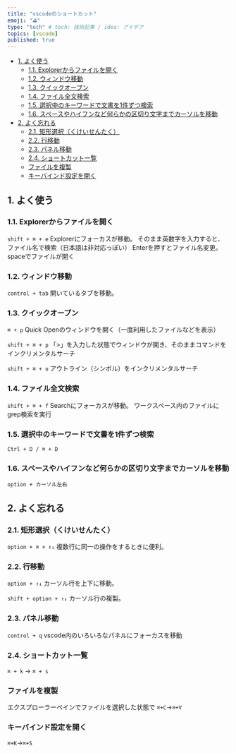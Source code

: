 ```yaml
---
title: "vscodeのショートカット"
emoji: "⛳"
type: "tech" # tech: 技術記事 / idea: アイデア
topics: [vscode]
published: true
---
```


- [1. よく使う](#1.-%E3%82%88%E3%81%8F%E4%BD%BF%E3%81%86)
  - [1.1. Explorerからファイルを開く](#1.1.-explorer%E3%81%8B%E3%82%89%E3%83%95%E3%82%A1%E3%82%A4%E3%83%AB%E3%82%92%E9%96%8B%E3%81%8F)
  - [1.2. ウィンドウ移動](#1.2.-%E3%82%A6%E3%82%A3%E3%83%B3%E3%83%89%E3%82%A6%E7%A7%BB%E5%8B%95)
  - [1.3. クイックオープン](#1.3.-%E3%82%AF%E3%82%A4%E3%83%83%E3%82%AF%E3%82%AA%E3%83%BC%E3%83%97%E3%83%B3)
  - [1.4. ファイル全文検索](#1.4.-%E3%83%95%E3%82%A1%E3%82%A4%E3%83%AB%E5%85%A8%E6%96%87%E6%A4%9C%E7%B4%A2)
  - [1.5. 選択中のキーワードで文書を1件ずつ検索](#1.5.-%E9%81%B8%E6%8A%9E%E4%B8%AD%E3%81%AE%E3%82%AD%E3%83%BC%E3%83%AF%E3%83%BC%E3%83%89%E3%81%A7%E6%96%87%E6%9B%B8%E3%82%921%E4%BB%B6%E3%81%9A%E3%81%A4%E6%A4%9C%E7%B4%A2)
  - [1.6. スペースやハイフンなど何らかの区切り文字までカーソルを移動](#1.6.-%E3%82%B9%E3%83%9A%E3%83%BC%E3%82%B9%E3%82%84%E3%83%8F%E3%82%A4%E3%83%95%E3%83%B3%E3%81%AA%E3%81%A9%E4%BD%95%E3%82%89%E3%81%8B%E3%81%AE%E5%8C%BA%E5%88%87%E3%82%8A%E6%96%87%E5%AD%97%E3%81%BE%E3%81%A7%E3%82%AB%E3%83%BC%E3%82%BD%E3%83%AB%E3%82%92%E7%A7%BB%E5%8B%95)
- [2. よく忘れる](#2.-%E3%82%88%E3%81%8F%E5%BF%98%E3%82%8C%E3%82%8B)
  - [2.1. 矩形選択（くけいせんたく）](#2.1.-%E7%9F%A9%E5%BD%A2%E9%81%B8%E6%8A%9E%EF%BC%88%E3%81%8F%E3%81%91%E3%81%84%E3%81%9B%E3%82%93%E3%81%9F%E3%81%8F%EF%BC%89)
  - [2.2. 行移動](#2.2.-%E8%A1%8C%E7%A7%BB%E5%8B%95)
  - [2.3. パネル移動](#2.3.-%E3%83%91%E3%83%8D%E3%83%AB%E7%A7%BB%E5%8B%95)
  - [2.4. ショートカット一覧](#2.4.-%E3%82%B7%E3%83%A7%E3%83%BC%E3%83%88%E3%82%AB%E3%83%83%E3%83%88%E4%B8%80%E8%A6%A7)
  - [ファイルを複製](#%E3%83%95%E3%82%A1%E3%82%A4%E3%83%AB%E3%82%92%E8%A4%87%E8%A3%BD)
  - [キーバインド設定を開く](#%E3%82%AD%E3%83%BC%E3%83%90%E3%82%A4%E3%83%B3%E3%83%89%E8%A8%AD%E5%AE%9A%E3%82%92%E9%96%8B%E3%81%8F)

## 1. よく使う

### 1.1. Explorerからファイルを開く

`shift + ⌘ + e`
Explorerにフォーカスが移動。
そのまま英数字を入力すると、ファイル名で検索（日本語は非対応っぽい）
Enterを押すとファイル名変更。spaceでファイルが開く

### 1.2. ウィンドウ移動

`control + tab`
開いているタブを移動。

### 1.3. クイックオープン

`⌘ + p`
Quick Openのウィンドウを開く（一度利用したファイルなどを表示）

`shift + ⌘ + p`
「>」を入力した状態でウィンドウが開き、そのままコマンドをインクリメンタルサーチ

`shift + ⌘ + o`
アウトライン（シンボル）をインクリメンタルサーチ

### 1.4. ファイル全文検索

`shift + ⌘ + f`
Searchにフォーカスが移動。
ワークスペース内のファイルにgrep検索を実行

### 1.5. 選択中のキーワードで文書を1件ずつ検索

`Ctrl + D / ⌘ + D`

### 1.6. スペースやハイフンなど何らかの区切り文字までカーソルを移動

`option + カーソル左右`

## 2. よく忘れる

### 2.1. 矩形選択（くけいせんたく）

`option + ⌘ + ↑↓`
複数行に同一の操作をするときに便利。

### 2.2. 行移動

`option + ↑↓`
カーソル行を上下に移動。

`shift + option + ↑↓`
カーソル行の複製。

### 2.3. パネル移動

`control + q`
vscode内のいろいろなパネルにフォーカスを移動

### 2.4. ショートカット一覧

`⌘ + k` → `⌘ + s`

### ファイルを複製

エクスプローラーペインでファイルを選択した状態で
`⌘+C`→`⌘+V`

### キーバインド設定を開く

`⌘+K`→`⌘+S`
